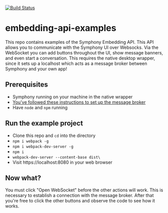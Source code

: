 [![Build Status](https://travis-ci.org/symphonyoss/embedding-api-examples)](https://travis-ci.org/symphonyoss/embedding-api-examples)

# embedding-api-examples

This repo contains examples of the Symphony Embedding API. This API allows you to communicate with 
the Symphony UI over Websocks. Via the WebSocket you can add buttons throughout the UI, show message 
banners, and even start a conversation. This requires the native desktop wrapper, since it sets up a
localhost which acts as a message broker between Symphony and your own app!


## Prerequisites 


* Symphony running on your machine in the native wrapper
* [You've followed these instructions to set up the message broker](https://developers.symphony.com/documentation/client_embedding_api_guide)
* Have `node` and `npm` running


## Run the example project


* Clone this repo and `cd` into the directory
* `npm i webpack -g`
* `npm i webpack-dev-server -g`
* `npm i`
* `webpack-dev-server --content-base dist\`
* Visit https://localhost:8080 in your web browser


## Now what?

You must click "Open WebSocket" before the other actions will work. This is necessary to establish 
a connection with the message broker. After that you're free to click the other buttons and observe
the code to see how it works.
